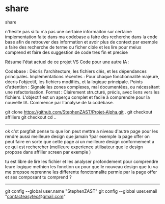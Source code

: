 # share
share

n'hesite pas si tu n'a pas une certaine informaiton sur certaine implementation faite dans ma codebase a faire des recherche dans la code base afin de retrouver des information et avoir plus de context par exemple a faire des recherche de terme ou ficher  cible et les lire pour meiux comprend et faire des suggestion de code tres fin et precise



Résume l'état actuel de ce projet VS Code pour une autre IA :

Codebase : Décris l'architecture, les fichiers clés, et les dépendances principales.
Implémentations récentes : Pour chaque fonctionnalité majeure, décris l'objectif, les fichiers modifiés, et la logique principale.
Points d'attention : Signale les zones complexes, mal documentées, ou nécessitant une refactorisation.
Format : Clairement structuré, précis, avec liens vers les fichiers.
L'objectif est un aperçu complet et facile à comprendre pour la nouvelle IA. Commence par l'analyse de la codebase.


git clone https://github.com/StephenZAST/Projet-Alpha.git .
git checkout affiliers
git checkout 
cd ..


__________________________



ok c'st pargfait pense tu que lon peut mettre a niveau d'autre page pour les rendre aussi meilleure design que jamain ?par exemple la page offer on peut faire en sorte que cette page ai un meilleure design conformement a ce qui est rechercher (meilleure experience utilisateur que le design propose dans affilier screen par exemple )

tu est libre de lire les fichier et les analyser profondement pour comprendre leure logique methien les fonction ux pour que le nouveau design que tu va me propsoe reprennne les differente fonctonnalite permie par la page offer et ses composant tu comprend ?


__________________


git config --global user.name "StephenZAST"
git config --global user.email "contacteasytec@gmail.com"
